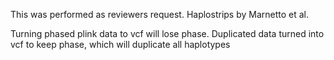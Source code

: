 This was performed as reviewers request. Haplostrips by Marnetto et al.  

Turning phased plink data to vcf will lose phase. Duplicated data turned into vcf to keep phase, which will duplicate all haplotypes 
